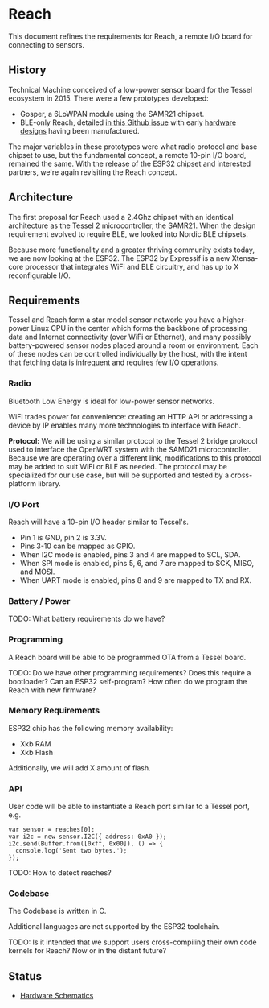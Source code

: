 # Reach

This document refines the requirements for Reach, a remote I/O board for connecting to sensors.

## History

Technical Machine conceived of a low-power sensor board for the Tessel ecosystem in 2015. There were a few prototypes developed:

* Gosper, a 6LoWPAN module using the SAMR21 chipset.
* BLE-only Reach, detailed [in this Github issue](https://github.com/tessel/project/issues/142) with early [hardware designs](https://github.com/tessel/reach-nrf51822) having been manufactured.

The major variables in these prototypes were what radio protocol and base chipset to use, but the fundamental concept, a remote 10-pin I/O board, remained the same. With the release of the ESP32 chipset and interested partners, we're again revisiting the Reach concept.

## Architecture

The first proposal for Reach used a 2.4Ghz chipset with an identical architecture as the Tessel 2 microcontroller, the SAMR21. When the design requirement evolved to require BLE, we looked into Nordic BLE chipsets.

Because more functionality and a greater thriving community exists today, we are now looking at the ESP32. The ESP32 by Expressif is a new Xtensa-core processor that integrates WiFi and BLE circuitry, and has up to X reconfigurable I/O. 

## Requirements

Tessel and Reach form a star model sensor network: you have a higher-power Linux CPU in the center which forms the backbone of processing data and Internet connectivity (over WiFi or Ethernet), and many possibly battery-powered sensor nodes placed around a room or environment. Each of these nodes can be controlled individually by the host, with the intent that fetching data is infrequent and requires few I/O operations.

### Radio

Bluetooth Low Energy is ideal for low-power sensor networks.

WiFi trades power for convenience: creating an HTTP API or addressing a device by IP enables many more technologies to interface with Reach.

**Protocol:** We will be using a similar protocol to the Tessel 2 bridge protocol used to interface the OpenWRT system with the SAMD21 microcontroller. Because we are operating over a different link, modifications to this protocol may be added to suit WiFi or BLE as needed. The protocol may be specialized for our use case, but will be supported and tested by a cross-platform library.

### I/O Port

Reach will have a 10-pin I/O header similar to Tessel's.

* Pin 1 is GND, pin 2 is 3.3V.
* Pins 3-10 can be mapped as GPIO.
* When I2C mode is enabled, pins 3 and 4 are mapped to SCL, SDA.
* When SPI mode is enabled, pins 5, 6, and 7 are mapped to SCK, MISO, and MOSI.
* When UART mode is enabled, pins 8 and 9 are mapped to TX and RX.

### Battery / Power

TODO: What battery requirements do we have?

### Programming

A Reach board will be able to be programmed OTA from a Tessel board. 

TODO: Do we have other programming requirements? Does this require a bootloader? Can an ESP32 self-program? How often do we program the Reach with new firmware?

### Memory Requirements

ESP32 chip has the following memory availability:

* Xkb RAM
* Xkb Flash

Additionally, we will add X amount of flash.

### API

User code will be able to instantiate a Reach port similar to a Tessel port, e.g.

```
var sensor = reaches[0];
var i2c = new sensor.I2C({ address: 0xA0 });
i2c.send(Buffer.from([0xff, 0x00]), () => {
  console.log('Sent two bytes.');
});
```

TODO: How to detect reaches?

### Codebase

The Codebase is written in C.

Additional languages are not supported by the ESP32 toolchain.

TODO: Is it intended that we support users cross-compiling their own code kernels for Reach? Now or in the distant future?

## Status

* [Hardware Schematics](github.com/jiahuang/reach-esp32)
